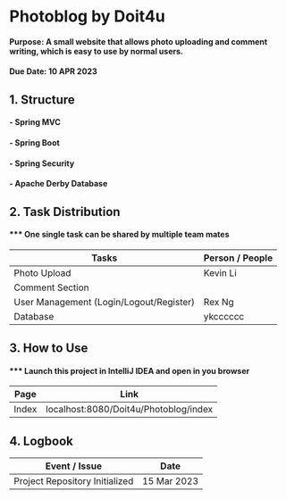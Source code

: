 # Photoblog by Doit4u
#### Purpose: A small website that allows photo uploading and comment writing, which is easy to use by normal users. 
#### Due Date: 10 APR 2023

## 1. Structure
#### - Spring MVC
#### - Spring Boot
#### - Spring Security
#### - Apache Derby Database

## 2. Task Distribution
#### *** One single task can be shared by multiple team mates
| Tasks | Person / People |
| -| - |
| Photo Upload | Kevin Li  |
| Comment Section  |  |
| User Management (Login/Logout/Register) | Rex Ng |
| Database | ykcccccc |

## 3. How to Use
#### *** Launch this project in IntelliJ IDEA and open in you browser
| Page | Link |
| - | - |
| Index | localhost:8080/Doit4u/Photoblog/index |

## 4. Logbook
| Event / Issue | Date |
| - | - |
| Project Repository Initialized | 15 Mar 2023 |
